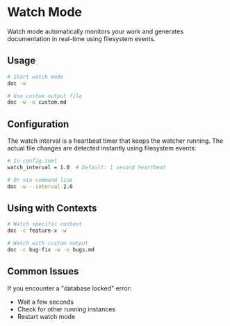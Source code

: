 # Watch Mode

Watch mode automatically monitors your work and generates documentation in real-time using filesystem events.

## Usage

```bash
# Start watch mode
doc -w

# Use custom output file
doc -w -o custom.md
```

## Configuration

The watch interval is a heartbeat timer that keeps the watcher running. The actual file changes are detected instantly using filesystem events:

```bash
# In config.toml
watch_interval = 1.0  # Default: 1 second heartbeat

# Or via command line
doc -w --interval 2.0
```

## Using with Contexts

```bash
# Watch specific context
doc -c feature-x -w

# Watch with custom output
doc -c bug-fix -w -o bugs.md
```

## Common Issues

If you encounter a "database locked" error:
- Wait a few seconds
- Check for other running instances
- Restart watch mode
